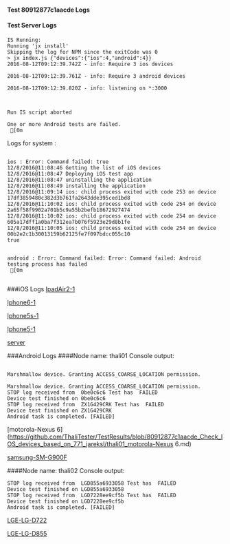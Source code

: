 #### Test 80912877c1aacde Logs

#### Test Server Logs
```
IS Running:
Running 'jx install'
Skipping the log for NPM since the exitCode was 0
> jx index.js {"devices":{"ios":4,"android":4}}
2016-08-12T09:12:39.742Z - info: Require 3 ios devices

2016-08-12T09:12:39.761Z - info: Require 3 android devices

2016-08-12T09:12:39.820Z - info: listening on *:3000


 
Run IS script aborted
 
One or more Android tests are failed.
 [0m

```


Logs for system : 
```

ios : Error: Command failed: true
12/8/2016@11:08:46 Getting the list of iOS devices 
12/8/2016@11:08:47 Deploying iOS test app 
12/8/2016@11:08:47 uninstalling the application 
12/8/2016@11:08:49 installing the application 
12/8/2016@11:09:14 ios: child process exited with code 253 on device 17df3859480c382d3b761fa2643dde395ced1bd8 
12/8/2016@11:10:02 ios: child process exited with code 254 on device 2a65f58f9902a701b5c9a55b2befb18672927474 
12/8/2016@11:10:02 ios: child process exited with code 254 on device 605a17dff1a0ba7f312ea7b076f5923e29d8b1fe 
12/8/2016@11:10:05 ios: child process exited with code 254 on device 00b2e2c1b30013159b62125fe7f097bdcc055c10 
true


android : Error: Command failed: Error: Command failed: Android testing process has failed
 [0m


```
###iOS Logs
[IpadAir2-1](https://github.com/ThaliTester/TestResults/blob/80912877c1aacde_Check_IOS_devices_based_on_771_jareksl/iOS_IpadAir2-1.md)

[Iphone6-1](https://github.com/ThaliTester/TestResults/blob/80912877c1aacde_Check_IOS_devices_based_on_771_jareksl/iOS_Iphone6-1.md)

[Iphone5s-1](https://github.com/ThaliTester/TestResults/blob/80912877c1aacde_Check_IOS_devices_based_on_771_jareksl/iOS_Iphone5s-1.md)

[Iphone5-1](https://github.com/ThaliTester/TestResults/blob/80912877c1aacde_Check_IOS_devices_based_on_771_jareksl/iOS_Iphone5-1.md)

[server](https://github.com/ThaliTester/TestResults/blob/80912877c1aacde_Check_IOS_devices_based_on_771_jareksl/iOS_server.md)


###Android Logs
####Node name: thali01
Console output:
```

Marshmallow device. Granting ACCESS_COARSE_LOCATION permission.

Marshmallow device. Granting ACCESS_COARSE_LOCATION permission.
STOP log received from  0be0c6c6 Test has  FAILED
Device test finished on 0be0c6c6 
STOP log received from  ZX1G429CRK Test has  FAILED
Device test finished on ZX1G429CRK 
Android task is completed. [FAILED]
```
[motorola-Nexus 6](https://github.com/ThaliTester/TestResults/blob/80912877c1aacde_Check_IOS_devices_based_on_771_jareksl/thali01_motorola-Nexus 6.md)

[samsung-SM-G900F](https://github.com/ThaliTester/TestResults/blob/80912877c1aacde_Check_IOS_devices_based_on_771_jareksl/thali01_samsung-SM-G900F.md)

####Node name: thali02
Console output:
```
STOP log received from  LGD855a6933058 Test has  FAILED
Device test finished on LGD855a6933058 
STOP log received from  LGD7228ee9cf5b Test has  FAILED
Device test finished on LGD7228ee9cf5b 
Android task is completed. [FAILED]
```
[LGE-LG-D722](https://github.com/ThaliTester/TestResults/blob/80912877c1aacde_Check_IOS_devices_based_on_771_jareksl/thali02_LGE-LG-D722.md)

[LGE-LG-D855](https://github.com/ThaliTester/TestResults/blob/80912877c1aacde_Check_IOS_devices_based_on_771_jareksl/thali02_LGE-LG-D855.md)




